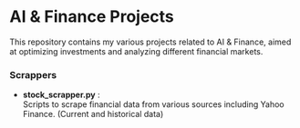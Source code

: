 # AI & Finance Projects

This repository contains my various projects related to AI & Finance, aimed at optimizing investments and analyzing different financial markets.

### Scrappers

- **stock_scrapper.py** :  
  Scripts to scrape financial data from various sources including Yahoo Finance. (Current and historical data) 